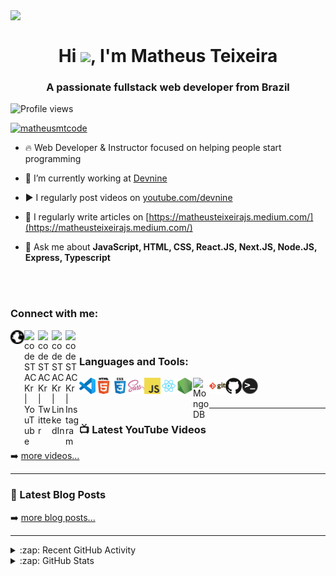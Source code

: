 <img align="top" src="https://i.ibb.co/Pc8wZNk/profile.jpg"/>
<h1 align="center">Hi <img src="https://raw.githubusercontent.com/kaueMarques/kaueMarques/master/hi.gif" width="30px">, I'm Matheus Teixeira</h1>
<h3 align="center">A passionate fullstack web developer from Brazil</h3>
<p align="left"> <img src="https://komarev.com/ghpvc/?username=matheusteixeira7&color=yellow" alt="Profile views" /> </p>

<p align="left"> <a href="https://twitter.com/matheusmtcode" target="blank"><img src="https://img.shields.io/twitter/follow/matheusmtcode?logo=twitter&style=for-the-badge" alt="matheusmtcode" /></a> </p>

- 🔥 Web Developer & Instructor focused on helping people start programming 

- 🔭 I’m currently working at [Devnine](https://devnine.tech)

- ▶️ I regularly post videos on [youtube.com/devnine](https://www.youtube.com/channel/UC0wlbMPR_YWGdh7GuQBPyYQ)

- 📝 I regularly write articles on [https://matheusteixeirajs.medium.com/](https://matheusteixeirajs.medium.com/)

- 💬 Ask me about **JavaScript, HTML, CSS, React.JS, Next.JS, Node.JS, Express, Typescript**

<br><br>

### Connect with me:

[<img align="left" alt="codeSTACKr.com" width="22px" src="https://raw.githubusercontent.com/iconic/open-iconic/master/svg/globe.svg" />][website]
[<img align="left" alt="codeSTACKr | YouTube" width="22px" src="https://cdn.jsdelivr.net/npm/simple-icons@v3/icons/youtube.svg" />][youtube]
[<img align="left" alt="codeSTACKr | Twitter" width="22px" src="https://cdn.jsdelivr.net/npm/simple-icons@v3/icons/twitter.svg" />][twitter]
[<img align="left" alt="codeSTACKr | LinkedIn" width="22px" src="https://cdn.jsdelivr.net/npm/simple-icons@v3/icons/linkedin.svg" />][linkedin]
[<img align="left" alt="codeSTACKr | Instagram" width="22px" src="https://cdn.jsdelivr.net/npm/simple-icons@v3/icons/instagram.svg" />][instagram]

<br />

### Languages and Tools:

<img align="left" alt="Visual Studio Code" width="26px" src="https://raw.githubusercontent.com/github/explore/80688e429a7d4ef2fca1e82350fe8e3517d3494d/topics/visual-studio-code/visual-studio-code.png" />
<img align="left" alt="HTML5" width="26px" src="https://raw.githubusercontent.com/github/explore/80688e429a7d4ef2fca1e82350fe8e3517d3494d/topics/html/html.png" />
<img align="left" alt="CSS3" width="26px" src="https://raw.githubusercontent.com/github/explore/80688e429a7d4ef2fca1e82350fe8e3517d3494d/topics/css/css.png" />
<img align="left" alt="Sass" width="26px" src="https://raw.githubusercontent.com/github/explore/80688e429a7d4ef2fca1e82350fe8e3517d3494d/topics/sass/sass.png" />
<img align="left" alt="JavaScript" width="26px" src="https://raw.githubusercontent.com/github/explore/80688e429a7d4ef2fca1e82350fe8e3517d3494d/topics/javascript/javascript.png" />
<img align="left" alt="React" width="26px" src="https://raw.githubusercontent.com/github/explore/80688e429a7d4ef2fca1e82350fe8e3517d3494d/topics/react/react.png" />
<img align="left" alt="Node.js" width="26px" src="https://raw.githubusercontent.com/github/explore/80688e429a7d4ef2fca1e82350fe8e3517d3494d/topics/nodejs/nodejs.png" />
<img align="left" alt="MongoDB" width="26px" src="https://i.ibb.co/fNbrC4v/kisspng-mongodb-inc-computer-software-business-software-d-bay-leaves-5ac2915ddd5739-0736098615227006.png" />
<img align="left" alt="Git" width="26px" src="https://raw.githubusercontent.com/github/explore/80688e429a7d4ef2fca1e82350fe8e3517d3494d/topics/git/git.png" />
<img align="left" alt="GitHub" width="26px" src="https://raw.githubusercontent.com/github/explore/78df643247d429f6cc873026c0622819ad797942/topics/github/github.png" />
<img align="left" alt="Terminal" width="26px" src="https://raw.githubusercontent.com/github/explore/80688e429a7d4ef2fca1e82350fe8e3517d3494d/topics/terminal/terminal.png" />

<br />
<br />

---

### 📺 Latest YouTube Videos

<!-- YOUTUBE:START -->

<!-- YOUTUBE:END -->

➡️ [more videos...](https://www.youtube.com/channel/UC0wlbMPR_YWGdh7GuQBPyYQ)

---

### 📕 Latest Blog Posts

<!-- BLOG-POST-LIST:START -->

<!-- BLOG-POST-LIST:END -->

➡️ [more blog posts...](https://matheusteixeirajs.medium.com/)

---

<details>
  <summary>:zap: Recent GitHub Activity</summary>
  
<!--START_SECTION:activity-->

<!--END_SECTION:activity-->

</details>

<details>
  <summary>:zap: GitHub Stats</summary>
  <br />
  ![Matheus's GitHub stats](https://github-readme-stats.vercel.app/api?username=matheusteixeira7&count_private=true)
</details>

[website]: https://devnine.tech
[twitter]: https://twitter.com/matheusmtcode
[youtube]: https://www.youtube.com/channel/UC0wlbMPR_YWGdh7GuQBPyYQ
[instagram]: https://instagram.com/matheusteixeira.js
[linkedin]: https://linkedin.com/in/matheusteixeirajs
